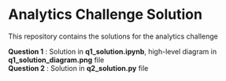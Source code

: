 # Analytics Challenge Solution

<p>This repository contains the solutions for the analytics challenge</p>

<b>Question 1</b> : Solution in <b>q1_solution.ipynb</b>, high-level diagram in <b>q1_solution_diagram.png</b> file
</br>
<b>Question 2</b> : Solution in <b>q2_solution.py</b> file
